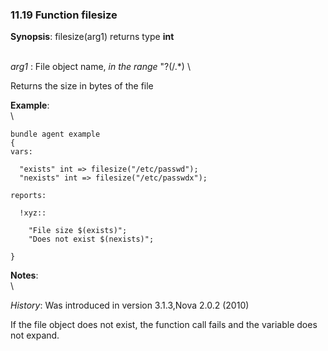 ### 11.19 Function filesize

**Synopsis**: filesize(arg1) returns type **int**

\
 *arg1* : File object name, *in the range* "?(/.\*) \

Returns the size in bytes of the file

**Example**:\
 \

    bundle agent example
    {     
    vars:

      "exists" int => filesize("/etc/passwd");
      "nexists" int => filesize("/etc/passwdx");

    reports:

      !xyz::

        "File size $(exists)";
        "Does not exist $(nexists)";

    }

**Notes**:\
 \

*History*: Was introduced in version 3.1.3,Nova 2.0.2 (2010)

If the file object does not exist, the function call fails and the
variable does not expand.
